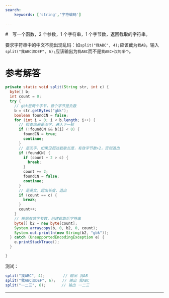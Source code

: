 ```yaml
---
search:
    keywords: ['string','字符编码']

---
```




#　写一个函数，2 个参数，1 个字符串，1 个字节数，返回截取的字符串。

要求字符串中的中文不能出现乱码：如`split("我ABC", 4);`应该截为`我AB`，输入`split("我ABC汉DEF", 6);`应该输出为`我ABC`而不是`我ABC+汉的半个`。 

# 参考解答

```java
private static void split(String str, int c) {
  byte[] b;
  int count = 0;
  try {
    // gbk是两个字节，首个字节是负数
    b = str.getBytes("gbk");
    boolean foundCN = false;
    for (int i = 0; i < b.length; i++) {
      // 检查出来是汉字，进入下一轮
      if (!foundCN && b[i] < 0) {
        foundCN = true;
        continue;
      }
      // 是汉字，如果没超过截取长度，有效字节数+2，否则退出
      if (foundCN) {
        if (count + 2 > c) {
          break;
        }
        count += 2;
        foundCN = false;
        continue;
      }
      // 是英文，超出长度，退出
      if (count == c) {
        break;
      }
      count++;
    }
    // 根据有效字节数，创建截取后字符串
    byte[] b2 = new byte[count];
    System.arraycopy(b, 0, b2, 0, count);
    System.out.println(new String(b2, "gbk"));
  } catch (UnsupportedEncodingException e) {
    e.printStackTrace();
  }

}
```

测试：

```java
split("我ABC", 4);        // 输出 我AB
split("我ABC汉DEF", 6);   // 输出 我ABC
split("一二三", 6);       // 输出 一二三
```



---